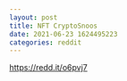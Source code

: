 ```yaml
--- 
layout: post 
title: NFT CryptoSnoos 
date: 2021-06-23 1624495223 
categories: reddit 
--- 
```

https://redd.it/o6pvj7